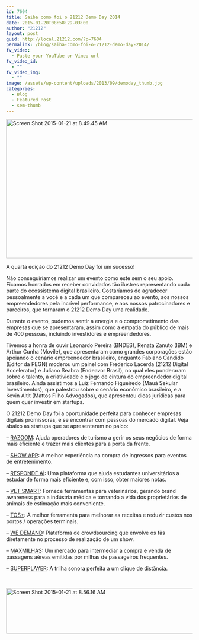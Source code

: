 ```yaml
---
id: 7604
title: Saiba como foi o 21212 Demo Day 2014
date: 2015-01-20T08:58:29-03:00
author: "21212"
layout: post
guid: http://local.21212.com/?p=7604
permalink: /blog/saiba-como-foi-o-21212-demo-day-2014/
fv_video:
  - Paste your YouTube or Vimeo url
fv_video_id:
  - ""
fv_video_img:
  - ""
image: /assets/wp-content/uploads/2013/09/demoday_thumb.jpg
categories:
  - Blog
  - Featured Post
  - sem-thumb
---
```

<img class="aligncenter size-full wp-image-7606" src="{{ site.url }}/assets/wp-content/uploads/2015/01/Screen-Shot-2015-01-21-at-8.49.45-AM.png" alt="Screen Shot 2015-01-21 at 8.49.45 AM" width="563" height="375" srcset="{{ site.url }}/assets/wp-content/uploads/2015/01/Screen-Shot-2015-01-21-at-8.49.45-AM.png 563w, {{ site.url }}/assets/wp-content/uploads/2015/01/Screen-Shot-2015-01-21-at-8.49.45-AM-300x200.png 300w" sizes="(max-width: 563px) 100vw, 563px" />

A quarta edição do 21212 Demo Day foi um sucesso!

Não conseguiríamos realizar um evento como este sem o seu apoio. Ficamos honrados em receber convidados tão ilustres representando cada parte do ecossistema digital brasileiro. Gostaríamos de agradecer pessoalmente a você e a cada um que compareceu ao evento, aos nossos empreendedores pela incrível performance, e aos nossos patrocinadores e parceiros, que tornaram o 21212 Demo Day uma realidade.



Durante o evento, pudemos sentir a energia e o comprometimento das empresas que se apresentaram, assim como a empatia do público de mais de 400 pessoas, incluindo investidores e empreendedores.

Tivemos a honra de ouvir Leonardo Pereira (BNDES), Renata Zanuto (IBM) e Arthur Cunha (Movile), que apresentaram como grandes corporações estão apoiando o cenário empreendedor brasileiro, enquanto Fabiano Candido (Editor da PEGN) moderou um painel com Frederico Lacerda (21212 Digital Accelerator) e Juliano Seabra (Endeavor Brasil), no qual eles ponderaram sobre o talento, a criatividade e o jogo de cintura do empreendedor digital brasileiro. Ainda assistimos a Luiz Fernando Figueiredo (Mauá Sekular Investimentos), que palestrou sobre o cenário econômico brasileiro, e a Kevin Altit (Mattos Filho Advogados), que apresentou dicas jurídicas para quem quer investir em startups.

O 21212 Demo Day foi a oportunidade perfeita para conhecer empresas digitais promissoras, e se encontrar com pessoas do mercado digital. Veja abaixo as startups que se apresentaram no palco:

&#8211; <a title="Razoom" href="www.razoom.com.br" target="_blank">RAZOOM</a>: Ajuda operadores de turismo a gerir os seus negócios de forma mais eficiente e trazer mais clientes para a porta da frente.

&#8211; <a title="Get Show App" href="www.getshowapp.com.br" target="_blank">SHOW APP</a>: A melhor experiência na compra de ingressos para eventos de entretenimento.

&#8211; <a title="RespondeAí" href="www.respondeai.com.br" target="_blank">RESPONDE AÍ</a>: Uma plataforma que ajuda estudantes universitários a estudar de forma mais eficiente e, com isso, obter maiores notas.

&#8211; <a href="www.vetsmart.com.br" target="_blank">VET SMART</a>: Fornece ferramentas para veterinários, gerando brand awareness para a indústria médica e tornando a vida dos proprietários de animais de estimação mais conveniente.

&#8211; <a title="Tos+" href="www.athen.as" target="_blank">TOS+</a>: A melhor ferramenta para melhorar as receitas e reduzir custos nos portos / operações terminais.

&#8211; <a title="WeDemand" href="www.wedemand.com" target="_blank">WE DEMAND</a>: Plataforma de crowdsourcing que envolve os fãs diretamente no processo de realização de um show.

&#8211; <a title="MaxMilhas" href="www.maxmilhas.com.br" target="_blank">MAXMILHAS</a>: Um mercado para intermediar a compra e venda de passagens aéreas emitidas por milhas de passageiros frequentes.

&#8211; <a title="Superplayer" href="www.superplayer.fm" target="_blank">SUPERPLAYER</a>: A trilha sonora perfeita a um clique de distância.

&nbsp;

<img class="aligncenter size-full wp-image-7607" src="{{ site.url }}/assets/wp-content/uploads/2015/01/Screen-Shot-2015-01-21-at-8.56.16-AM.png" alt="Screen Shot 2015-01-21 at 8.56.16 AM" width="566" height="123" srcset="{{ site.url }}/assets/wp-content/uploads/2015/01/Screen-Shot-2015-01-21-at-8.56.16-AM.png 566w, {{ site.url }}/assets/wp-content/uploads/2015/01/Screen-Shot-2015-01-21-at-8.56.16-AM-300x65.png 300w" sizes="(max-width: 566px) 100vw, 566px" />